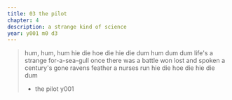```yaml
---
title: 03 the pilot  
chapter: 4  
description: a strange kind of science
year: y001 m0 d3  
---
```


> hum, hum, hum
> hie die hoe die
> hie die dum
> hum dum dum
> life's a strange
> for-a-sea-gull
> once there was 
> a battle won 
> lost and spoken
> a century's gone
> ravens feather a
> nurses run
> hie die hoe die
> hie die dum
>
> - the pilot y001